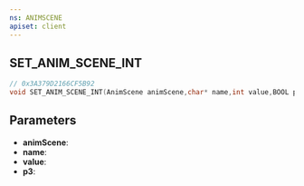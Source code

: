 ```yaml
---
ns: ANIMSCENE
apiset: client
---
```

## SET_ANIM_SCENE_INT

```c
// 0x3A379D2166CF5B92
void SET_ANIM_SCENE_INT(AnimScene animScene,char* name,int value,BOOL p3);
```


## Parameters
* **animScene**:
* **name**:
* **value**:
* **p3**: